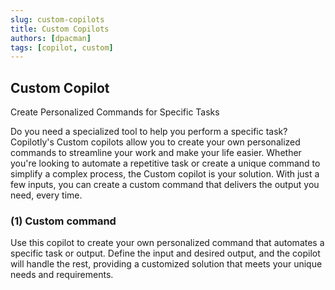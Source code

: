 ```yaml
---
slug: custom-copilots
title: Custom Copilots
authors: [dpacman]
tags: [copilot, custom]
---
```


## Custom Copilot

Create Personalized Commands for Specific Tasks

Do you need a specialized tool to help you perform a specific task? Copilotly's Custom copilots allow you to create your own personalized commands to streamline your work and make your life easier. Whether you're looking to automate a repetitive task or create a unique command to simplify a complex process, the Custom copilot is your solution. With just a few inputs, you can create a custom command that delivers the output you need, every time.

### (1) Custom command

Use this copilot to create your own personalized command that automates a specific task or output. Define the input and desired output, and the copilot will handle the rest, providing a customized solution that meets your unique needs and requirements.
